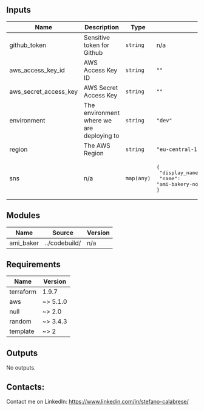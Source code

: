 <!-- BEGINNING OF PRE-COMMIT-TERRAFORM DOCS HOOK -->


## Inputs

| Name | Description | Type | Default |
|------|-------------|------|---------|
| github_token | Sensitive token for Github | `string` | n/a |
| aws_access_key_id | AWS Access Key ID | `string` | `""` |
| aws_secret_access_key | AWS Secret Access Key | `string` | `""` |
| environment | The environment where we are deploying to | `string` | `"dev"` |
| region | The AWS Region | `string` | `"eu-central-1"` |
| sns | n/a | `map(any)` | <pre>{<br/>  "display_name": "ami-bakery-notifications",<br/>  "name": "ami-bakery-notifications"<br/>}</pre> |

## Modules

| Name | Source | Version |
|------|--------|---------|
| ami_baker | ../codebuild/ | n/a |

## Requirements

| Name | Version |
|------|---------|
| terraform | 1.9.7 |
| aws | ~> 5.1.0 |
| null | ~> 2.0 |
| random | ~> 3.4.3 |
| template | ~> 2 |

## Outputs

No outputs.

## Contacts:

Contact me on LinkedIn: https://www.linkedin.com/in/stefano-calabrese/
<!-- END OF PRE-COMMIT-TERRAFORM DOCS HOOK -->